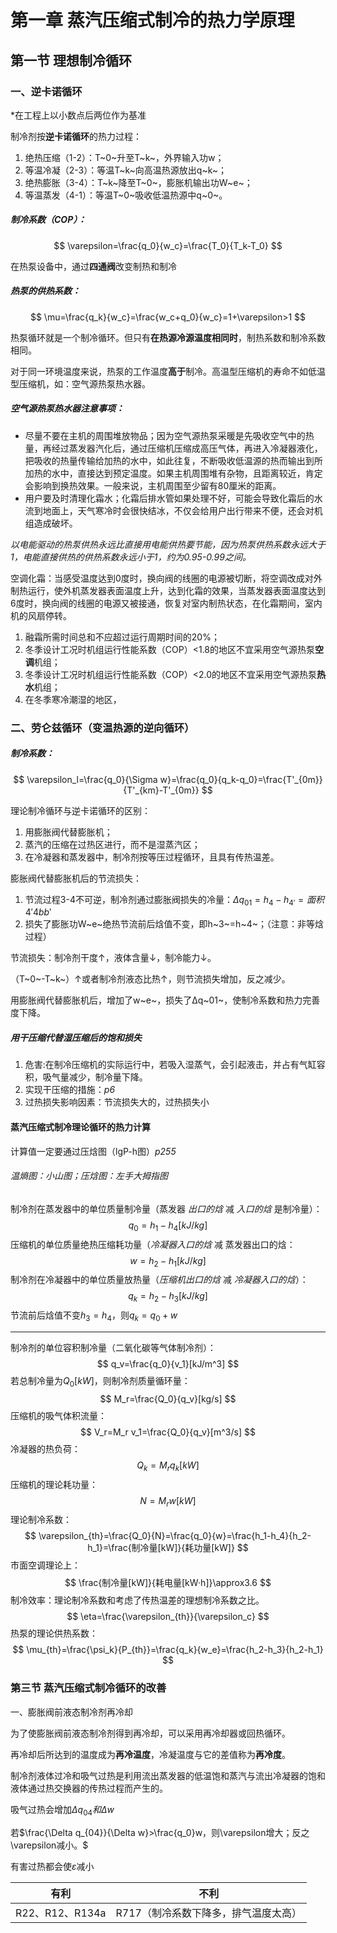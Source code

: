 # 第一章 蒸汽压缩式制冷的热力学原理

## 第一节 理想制冷循环

### 一、逆卡诺循环

*在工程上以小数点后两位作为基准

制冷剂按**逆卡诺循环**的热力过程：

1. 绝热压缩（1-2）：T~0~升至T~k~，外界输入功w；
2. 等温冷凝（2-3）：等温T~k~向高温热源放出q~k~；
3. 绝热膨胀（3-4）：T~k~降至T~0~，膨胀机输出功W~e~；
4. 等温蒸发（4-1）：等温T~0~吸收低温热源中q~0~。

##### 制冷系数（COP）：

$$
\varepsilon=\frac{q_0}{w_c}=\frac{T_0}{T_k-T_0}
$$

在热泵设备中，通过**四通阀**改变制热和制冷

##### 热泵的供热系数：

$$
\mu=\frac{q_k}{w_c}=\frac{w_c+q_0}{w_c}=1+\varepsilon>1
$$

热泵循环就是一个制冷循环。但只有**在热源冷源温度相同时**，制热系数和制冷系数相同。

对于同一环境温度来说，热泵的工作温度**高于**制冷。高温型压缩机的寿命不如低温型压缩机，如：空气源热泵热水器。

##### 空气源热泵热水器注意事项：

* 尽量不要在主机的周围堆放物品；因为空气源热泵采暖是先吸收空气中的热量，再经过蒸发器汽化后，通过压缩机压缩成高压气体，再进入冷凝器液化，把吸收的热量传输给加热的水中，如此往复，不断吸收低温源的热而输出到所加热的水中，直接达到预定温度。如果主机周围堆有杂物，且距离较近，肯定会影响到换热效果。一般来说，主机周围至少留有80厘米的距离。
* 用户要及时清理化霜水；化霜后排水管如果处理不好，可能会导致化霜后的水流到地面上，天气寒冷时会很快结冰，不仅会给用户出行带来不便，还会对机组造成破坏。

*以电能驱动的热泵供热永远比直接用电能供热要节能，因为热泵供热系数永远大于1，电能直接供热的供热系数永远小于1，约为0.95-0.99之间。*

空调化霜：当感受温度达到0度时，换向阀的线圈的电源被切断，将空调改成对外制热运行，使外机蒸发器表面温度上升，达到化霜的效果，当蒸发器表面温度达到6度时，换向阀的线圈的电源又被接通，恢复对室内制热状态，在化霜期间，室内机的风扇停转。

1. 融霜所需时间总和不应超过运行周期时间的20%；
2. 冬季设计工况时机组运行性能系数（COP）<1.8的地区不宜采用空气源热泵**空调**机组；
3. 冬季设计工况时机组运行性能系数（COP）<2.0的地区不宜采用空气源热泵**热水**机组；
4. 在冬季寒冷潮湿的地区，

### 二、劳仑兹循环（变温热源的逆向循环）

##### 制冷系数： 

$$
\varepsilon_l=\frac{q_0}{\Sigma w}=\frac{q_0}{q_k-q_0}=\frac{T'_{0m}}{T'_{km}-T'_{0m}}
$$

理论制冷循环与逆卡诺循环的区别：

1. 用膨胀阀代替膨胀机；
2. 蒸汽的压缩在过热区进行，而不是湿蒸汽区；
3. 在冷凝器和蒸发器中，制冷剂按等压过程循环，且具有传热温差。

膨胀阀代替膨胀机后的节流损失：

1. 节流过程3-4不可逆，制冷剂通过膨胀阀损失的冷量：$\Delta q_{01}=h_4-h_{4'}=面积4'4bb'$
2. 损失了膨胀功W~e~绝热节流前后焓值不变，即h~3~=h~4~；（注意：非等焓过程）

节流损失：制冷剂干度&uarr;，液体含量&darr;，制冷能力&darr;。

（T~0~-T~k~）&uarr;或者制冷剂液态比热&uarr;，则节流损失增加，反之减少。

用膨胀阀代替膨胀机后，增加了w~e~，损失了&Delta;q~01~，使制冷系数和热力完善度下降。

#####  用干压缩代替湿压缩后的饱和损失

1. 危害:在制冷压缩机的实际运行中，若吸入湿蒸气，会引起液击，并占有气缸容积，吸气量减少，制冷量下降。
2. 实现干压缩的措施：*p6*
3. 过热损失影响因素：节流损失大的，过热损失小

#### 蒸汽压缩式制冷理论循环的热力计算

计算值一定要通过压焓图（lgP-h图）*p255*

###### *温熵图：小山图；压焓图：左手大拇指图*

制冷剂在蒸发器中的单位质量制冷量（蒸发器 *出口的焓* 减 *入口的焓* 是制冷量）：
$$
q_0=h_1-h_4[kJ/kg]
$$
压缩机的单位质量绝热压缩耗功量（*冷凝器入口的焓* 减 蒸发器出口的焓：
$$
w=h_2-h_1[kJ/kg]
$$
制冷剂在冷凝器中的单位质量放热量（*压缩机出口的焓* 减 *冷凝器入口的焓*）：
$$
q_k=h_2-h_3[kJ/kg]
$$
节流前后焓值不变$h_3=h_4$，则$q_k=q_0+w$

***

制冷剂的单位容积制冷量（二氧化碳等气体制冷剂）：
$$
q_v=\frac{q_0}{v_1}[kJ/m^3]
$$
若总制冷量为$Q_0[kW]$，则制冷剂质量循环量：
$$
M_r=\frac{Q_0}{q_v}[kg/s]
$$
压缩机的吸气体积流量：
$$
V_r=M_r v_1=\frac{Q_0}{q_v}[m^3/s]
$$
冷凝器的热负荷：
$$
Q_k=M_rq_k[kW]
$$
压缩机的理论耗功量：
$$
N=M_rw[kW]
$$
理论制冷系数：
$$
\varepsilon_{th}=\frac{Q_0}{N}=\frac{q_0}{w}=\frac{h_1-h_4}{h_2-h_1}=\frac{制冷量[kW]}{耗功量[kW]}
$$
市面空调理论上：
$$
\frac{制冷量[kW]}{耗电量[kW·h]}\approx3.6
$$
制冷效率：理论制冷系数和考虑了传热温差的理想制冷系数之比。
$$
\eta=\frac{\varepsilon_{th}}{\varepsilon_c}
$$
热泵的理论供热系数：
$$
\mu_{th}=\frac{\psi_k}{P_{th}}=\frac{q_k}{w_e}=\frac{h_2-h_3}{h_2-h_1}
$$

### 第三节 蒸汽压缩式制冷循环的改善

一、膨胀阀前液态制冷剂再冷却

为了使膨胀阀前液态制冷剂得到再冷却，可以采用再冷却器或回热循环。

再冷却后所达到的温度成为**再冷温度**，冷凝温度与它的差值称为**再冷度**。

制冷剂液体过冷和吸气过热是利用流出蒸发器的低温饱和蒸汽与流出冷凝器的饱和液体通过热交换器的传热过程而产生的。

吸气过热会增加$\Delta q_{04}和\Delta w$

若$\frac{\Delta q_{04}}{\Delta w}>\frac{q_0}w，则\varepsilon增大；反之\varepsilon减小。$

有害过热都会使$\varepsilon$减小

| 有利            | 不利                                 |
| --------------- | ------------------------------------ |
| R22、R12、R134a | R717（制冷系数下降多，排气温度太高） |

